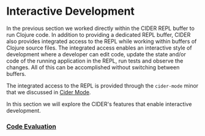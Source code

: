 # Interactive Development

In the previous section we worked directly within the CIDER REPL buffer to run Clojure code. In addition to providing a dedicated REPL buffer, CIDER also provides integrated access to the REPL while working within buffers of Clojure source files. The integrated access enables an interactive style of development where a developer can edit code, update the state and/or code of the running application in the REPL, run tests and observe the changes. All of this can be accomplished without switching between buffers.

The integrated access to the REPL is provided through the `cider-mode` minor that we discussed in [Cider Mode](../Cider_Mode/README.md).

In this section we will explore the CIDER's features that enable interactive development.

### [Code Evaluation](Code_Eval.md)

